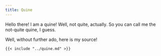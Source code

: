 ```yaml
---
title: Quine
---
```


Hello there! I am a quine! Well, not quite, actually. So you can call me the not-quite quine, I guess.

Well, without further ado, here is my source!

```
{{< include "../quine.md" >}}
```
